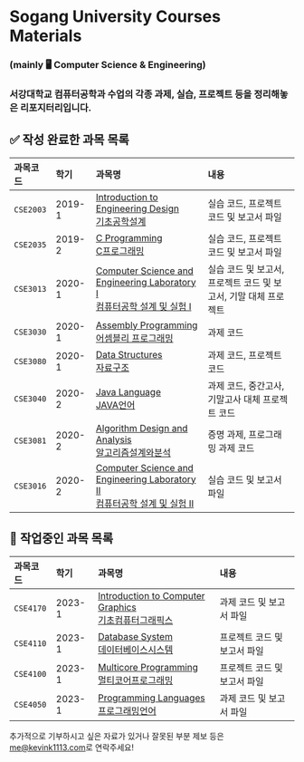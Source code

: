 # Sogang University Courses Materials
### (mainly 🖥 Computer Science &amp; Engineering)

### 서강대학교 컴퓨터공학과 수업의 각종 과제, 실습, 프로젝트 등을 정리해놓은 리포지터리입니다. 



## ✅ 작성 완료한 과목 목록

| 과목코드  | 학기   | 과목명                                                       | 내용                                                         |
| :-------- | :----- | :----------------------------------------------------------- | :----------------------------------------------------------- |
| `CSE2003` | 2019-1 | [Introduction to Engineering Design<br>기초공학설계](https://github.com/kevink1113/SGCS_CSE2003) | 실습 코드, 프로젝트 코드 및 보고서 파일                      |
| `CSE2035` | 2019-2 | [C Programming<br>C프로그래밍](https://github.com/kevink1113/SGCS_CSE2035) | 실습 코드, 프로젝트 코드 및 보고서 파일                      |
| `CSE3013` | 2020-1 | [Computer Science and Engineering Laboratory I<br>컴퓨터공학 설계 및 실험 I](https://github.com/kevink1113/SGCS_CSE3013) | 실습 코드 및 보고서, 프로젝트 코드 및 보고서, 기말 대체 프로젝트 |
| `CSE3030` | 2020-1 | [Assembly Programming<br>어셈블리 프로그래밍](https://github.com/kevink1113/SGCS_CSE3030) | 과제 코드                                                    |
| `CSE3080` | 2020-1 | [Data Structures<br>자료구조](https://github.com/kevink1113/SGCS_CSE3080) | 과제 코드, 프로젝트 코드                                     |
| `CSE3040` | 2020-2 | [Java Language<br>JAVA언어](https://github.com/kevink1113/SGCS_CSE3040) | 과제 코드, 중간고사, 기말고사 대체 프로젝트 코드             |
| `CSE3081` | 2020-2 | [Algorithm Design and Analysis<br>알고리즘설계와분석](https://github.com/kevink1113/SGCS_CSE3081) | 증명 과제, 프로그래밍 과제 코드                              |
| `CSE3016` | 2020-2 | [Computer Science and Engineering Laboratory II<br/>컴퓨터공학 설계 및 실험 II](https://github.com/kevink1113/SGCS_CSE3016) | 실습 코드 및 보고서 파일 |

## 🚧 작업중인 과목 목록

| 과목코드  | 학기   | 과목명                                                       | 내용                     |
| :-------- | :----- | :----------------------------------------------------------- | :----------------------- |
| `CSE4170` | 2023-1 | [Introduction to Computer Graphics<br/>기초컴퓨터그래픽스](https://github.com/kevink1113/SGCS_CSE4170) | 과제 코드 및 보고서 파일 |
| `CSE4110` | 2023-1 | [Database System<br/>데이터베이스시스템](https://github.com/kevink1113/SGCS_CSE4110) | 프로젝트 코드 및 보고서 파일 |
| `CSE4100` | 2023-1 | [Multicore Programming<br/>멀티코어프로그래밍](https://github.com/kevink1113/SGCS_CSE4100) | 프로젝트 코드 및 보고서 파일 |
| `CSE4050` | 2023-1 | [Programming Languages<br/>프로그래밍언어](https://github.com/kevink1113/SGCS_CSE4050) | 과제 코드 및 보고서 파일 |


추가적으로 기부하시고 싶은 자료가 있거나 잘못된 부분 제보 등은 [me@kevink1113.com](mailto:me@kevink1113.com)로 연락주세요!

